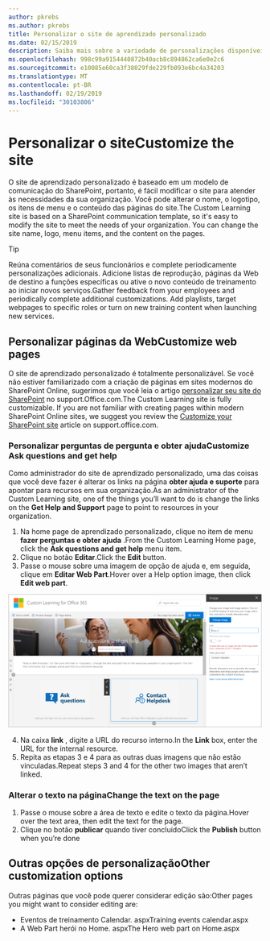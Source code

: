 ```yaml
---
author: pkrebs
ms.author: pkrebs
title: Personalizar o site de aprendizado personalizado
ms.date: 02/15/2019
description: Saiba mais sobre a variedade de personalizações disponíveis com o aprendizado personalizado para o Office 365
ms.openlocfilehash: 998c99a9154440872b40acb8c894862ca6e0e2c6
ms.sourcegitcommit: e10085e60ca3f38029fde229fb093e6bc4a34203
ms.translationtype: MT
ms.contentlocale: pt-BR
ms.lasthandoff: 02/19/2019
ms.locfileid: "30103806"
---
```

# <a name="customize-the-site"></a><span data-ttu-id="42183-103">Personalizar o site</span><span class="sxs-lookup"><span data-stu-id="42183-103">Customize the site</span></span>

<span data-ttu-id="42183-p101">O site de aprendizado personalizado é baseado em um modelo de comunicação do SharePoint, portanto, é fácil modificar o site para atender às necessidades da sua organização. Você pode alterar o nome, o logotipo, os itens de menu e o conteúdo das páginas do site.</span><span class="sxs-lookup"><span data-stu-id="42183-p101">The Custom Learning site is based on a SharePoint communication template, so it's easy to modify the site to meet the needs of your organization. You can change the site name, logo, menu items, and the content on the pages.</span></span> 

> [!TIP]
> <span data-ttu-id="42183-p102">Reúna comentários de seus funcionários e complete periodicamente personalizações adicionais.  Adicione listas de reprodução, páginas da Web de destino a funções específicas ou ative o novo conteúdo de treinamento ao iniciar novos serviços.</span><span class="sxs-lookup"><span data-stu-id="42183-p102">Gather feedback from your employees and periodically complete additional customizations.  Add playlists, target webpages to specific roles or turn on new training content when launching new services.</span></span> 

## <a name="customize-web-pages"></a><span data-ttu-id="42183-108">Personalizar páginas da Web</span><span class="sxs-lookup"><span data-stu-id="42183-108">Customize web pages</span></span>

<span data-ttu-id="42183-p103">O site de aprendizado personalizado é totalmente personalizável. Se você não estiver familiarizado com a criação de páginas em sites modernos do SharePoint Online, sugerimos que você leia o artigo [personalizar seu site do SharePoint](https://support.office.com/en-us/article/customize-your-sharepoint-site-320b43e5-b047-4fda-8381-f61e8ac7f59b) no support.Office.com.</span><span class="sxs-lookup"><span data-stu-id="42183-p103">The Custom Learning site is fully customizable. If you are not familiar with creating pages within modern SharePoint Online sites, we suggest you review the [Customize your SharePoint site](https://support.office.com/en-us/article/customize-your-sharepoint-site-320b43e5-b047-4fda-8381-f61e8ac7f59b) article on support.office.com.</span></span> 

### <a name="customize-ask-questions-and-get-help"></a><span data-ttu-id="42183-111">Personalizar perguntas de pergunta e obter ajuda</span><span class="sxs-lookup"><span data-stu-id="42183-111">Customize Ask questions and get help</span></span>

<span data-ttu-id="42183-112">Como administrador do site de aprendizado personalizado, uma das coisas que você deve fazer é alterar os links na página **obter ajuda e suporte** para apontar para recursos em sua organização.</span><span class="sxs-lookup"><span data-stu-id="42183-112">As an administrator of the Custom Learning site, one of the things you’ll want to do is change the links on the **Get Help and Support** page to point to resources in your organization.</span></span> 

1.  <span data-ttu-id="42183-113">Na home page de aprendizado personalizado, clique no item de menu **fazer perguntas e obter ajuda** .</span><span class="sxs-lookup"><span data-stu-id="42183-113">From the Custom Learning Home page, click the **Ask questions and get help** menu item.</span></span>
2.  <span data-ttu-id="42183-114">Clique no botão **Editar**.</span><span class="sxs-lookup"><span data-stu-id="42183-114">Click the **Edit** button.</span></span>
3.  <span data-ttu-id="42183-115">Passe o mouse sobre uma imagem de opção de ajuda e, em seguida, clique em **Editar Web Part**.</span><span class="sxs-lookup"><span data-stu-id="42183-115">Hover over a Help option image, then click **Edit web part**.</span></span>

![CG-edithelp. png](media/cg-edithelp.png)

4.  <span data-ttu-id="42183-117">Na caixa **link** , digite a URL do recurso interno.</span><span class="sxs-lookup"><span data-stu-id="42183-117">In the **Link** box, enter the URL for the internal resource.</span></span> 
5.  <span data-ttu-id="42183-118">Repita as etapas 3 e 4 para as outras duas imagens que não estão vinculadas.</span><span class="sxs-lookup"><span data-stu-id="42183-118">Repeat steps 3 and 4 for the other two images that aren’t linked.</span></span>

### <a name="change-the-text-on-the-page"></a><span data-ttu-id="42183-119">Alterar o texto na página</span><span class="sxs-lookup"><span data-stu-id="42183-119">Change the text on the page</span></span>

1. <span data-ttu-id="42183-120">Passe o mouse sobre a área de texto e edite o texto da página.</span><span class="sxs-lookup"><span data-stu-id="42183-120">Hover over the text area, then edit the text for the page.</span></span> 
2. <span data-ttu-id="42183-121">Clique no botão **publicar** quando tiver concluído</span><span class="sxs-lookup"><span data-stu-id="42183-121">Click the **Publish** button when you’re done</span></span>

## <a name="other-customization-options"></a><span data-ttu-id="42183-122">Outras opções de personalização</span><span class="sxs-lookup"><span data-stu-id="42183-122">Other customization options</span></span>
<span data-ttu-id="42183-123">Outras páginas que você pode querer considerar edição são:</span><span class="sxs-lookup"><span data-stu-id="42183-123">Other pages you might want to consider editing are:</span></span>

- <span data-ttu-id="42183-124">Eventos de treinamento Calendar. aspx</span><span class="sxs-lookup"><span data-stu-id="42183-124">Training events calendar.aspx</span></span>
- <span data-ttu-id="42183-125">A Web Part herói no Home. aspx</span><span class="sxs-lookup"><span data-stu-id="42183-125">The Hero web part on Home.aspx</span></span>

